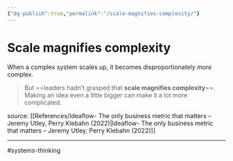 ```yaml
---
{"dg-publish":true,"permalink":"/scale-magnifies-complexity/"}
---
```



# Scale magnifies complexity

When a complex system scales up, it becomes disproportionately *more* complex.

> But ==leaders hadn’t grasped that **scale magnifies complexity**==. Making an idea even a little bigger can make it a lot more complicated.

source: [[References/Ideaflow- The only business metric that matters – Jeremy Utley, Perry Klebahn (2022)\|Ideaflow- The only business metric that matters – Jeremy Utley, Perry Klebahn (2022)]]

---
#systems-thinking